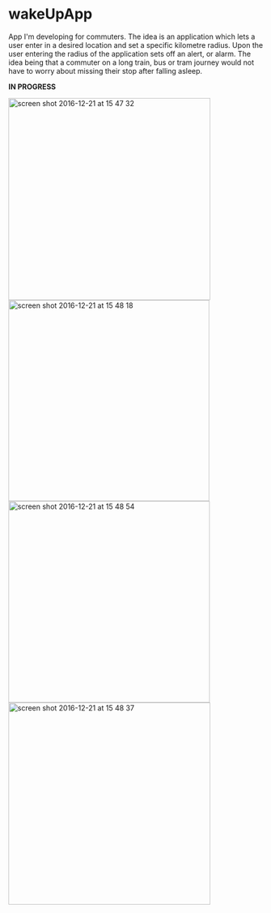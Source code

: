 # wakeUpApp
App I'm developing for commuters. The idea is an application which lets a user enter in a desired location and set a specific kilometre radius. Upon the user entering the radius of the application sets off an alert, or alarm. The idea being that a commuter on a long train, bus or tram journey would not have to worry about missing their stop after falling asleep. 

**IN PROGRESS**


<img width="399" alt="screen shot 2016-12-21 at 15 47 32" src="https://cloud.githubusercontent.com/assets/17220329/21395749/9ba9109c-c795-11e6-83a5-56611ceda688.png">
<img width="397" alt="screen shot 2016-12-21 at 15 48 18" src="https://cloud.githubusercontent.com/assets/17220329/21395754/9e4d94d0-c795-11e6-86a8-bb1aba284f1e.png">
<img width="398" alt="screen shot 2016-12-21 at 15 48 54" src="https://cloud.githubusercontent.com/assets/17220329/21395755/a08be080-c795-11e6-8f3a-e39dbf85c09e.png">
<img width="399" alt="screen shot 2016-12-21 at 15 48 37" src="https://cloud.githubusercontent.com/assets/17220329/21395802/d0d21b42-c795-11e6-8847-e77bc47173c3.png">




